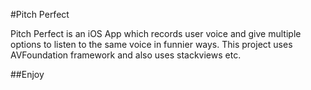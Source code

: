 #Pitch Perfect

Pitch Perfect is an iOS App which records user voice and give multiple options to listen to the same voice in funnier ways.
This project uses AVFoundation framework and also uses stackviews etc.

##Enjoy
